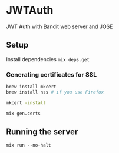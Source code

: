 # JWTAuth

JWT Auth with Bandit web server and JOSE

## Setup

Install dependencies `mix deps.get`

### Generating certificates for SSL

```sh
brew install mkcert
brew install nss # if you use Firefox

mkcert -install

mix gen.certs
```

## Running the server

`mix run --no-halt`
